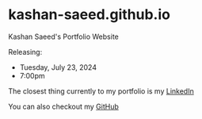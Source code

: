 # kashan-saeed.github.io
Kashan Saeed's Portfolio Website

Releasing: 
 - Tuesday, July 23, 2024
 - 7:00pm

The closest thing currently to my portfolio is my [LinkedIn](https://www.linkedin.com/in/kashan-saeed/)

You can also checkout my [GitHub](https://github.com/kashan-saeed)
